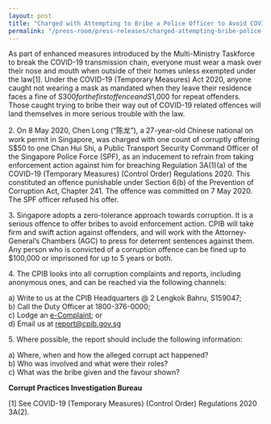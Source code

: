 ```yaml
---
layout: post
title: "Charged with Attempting to Bribe a Police Officer to Avoid COVID-19 Enforcement Action"
permalink: "/press-room/press-releases/charged-attempting-bribe-police-officer-avoid-covid-19-enforcement-action"
---
```

As part of enhanced measures introduced by the Multi-Ministry Taskforce to break the COVID-19 transmission chain, everyone must wear a mask over their nose and mouth when outside of their homes unless exempted under the law[1]. Under the COVID-19 (Temporary Measures) Act 2020, anyone caught not wearing a mask as mandated when they leave their residence faces a fine of S$300 for the first offence and S$1,000 for repeat offenders. Those caught trying to bribe their way out of COVID-19 related offences will land themselves in more serious trouble with the law.

2\.        On 8 May 2020, Chen Long (“陈龙”), a 27-year-old Chinese national on work permit in Singapore, was charged with one count of corruptly offering S$50 to one Chan Hui Shi, a Public Transport Security Command Officer of the Singapore Police Force (SPF), as an inducement to refrain from taking enforcement action against him for breaching Regulation 3A(1)(a) of the COVID-19 (Temporary Measures) (Control Order) Regulations 2020. This constituted an offence punishable under Section 6(b) of the Prevention of Corruption Act, Chapter 241. The offence was committed on 7 May 2020. The SPF officer refused his offer.

3\.        Singapore adopts a zero-tolerance approach towards corruption. It is a serious offence to offer bribes to avoid enforcement action. CPIB will take firm and swift action against offenders, and will work with the Attorney-General’s Chambers (AGC) to press for deterrent sentences against them. Any person who is convicted of a corruption offence can be fined up to $100,000 or imprisoned for up to 5 years or both.

4\.        The CPIB looks into all corruption complaints and reports, including anonymous ones, and can be reached via the following channels: 

a) Write to us at the CPIB Headquarters @ 2 Lengkok Bahru, S159047;<br />
b) Call the Duty Officer at 1800-376-0000;<br />
c) Lodge an [e-Complaint](/e-services/e-complaint-for-corrupt-conduct); or<br>
d) Email us at <a class="spamspan" href="mailto:report@cpib.gov.sg">report@cpib.gov.sg</a>

5\.        Where possible, the report should include the following information:

a) Where, when and how the alleged corrupt act happened?<br />
b) Who was involved and what were their roles?<br />
c) What was the bribe given and the favour shown?

**Corrupt Practices Investigation Bureau**

[1] See COVID-19 (Temporary Measures) (Control Order) Regulations 2020 3A(2).
